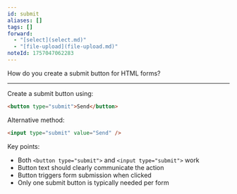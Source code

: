 ```yaml
---
id: submit
aliases: []
tags: []
forward:
  - "[select](select.md)"
  - "[file-upload](file-upload.md)"
noteId: 1757047062283
---
```


How do you create a submit button for HTML forms?

---

Create a submit button using:

```html
<button type="submit">Send</button>
```

Alternative method:

```html
<input type="submit" value="Send" />
```

Key points:

- Both `<button type="submit">` and `<input type="submit">` work
- Button text should clearly communicate the action
- Button triggers form submission when clicked
- Only one submit button is typically needed per form
